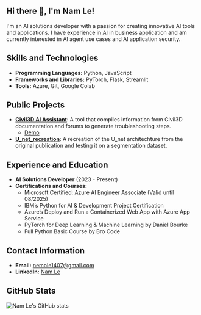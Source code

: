 ## Hi there 👋, I'm Nam Le!
I'm an AI solutions developer with a passion for creating innovative AI tools and applications. I have experience in AI in business application and am currently interested in AI agent use cases and AI application security.

## Skills and Technologies
- **Programming Languages:** Python, JavaScript
- **Frameworks and Libraries:** PyTorch, Flask, Streamlit
- **Tools:** Azure, Git, Google Colab

## Public Projects
- **[Civil3D AI Assistant](https://github.com/Namle-git/Civil_3D_AI_Assistant)**: A tool that compiles information from Civil3D documentation and forums to generate troubleshooting steps.
  - [Demo](https://civil3daiassitant.azurewebsites.net)
- **[U_net_recreation](https://github.com/Namle-git/U_net_recreation)**: A recreation of the U_net architechture from the original publication and testing it on a segmentation dataset.

## Experience and Education
- **AI Solutions Developer** (2023 - Present)
- **Certifications and Courses:**
  - Microsoft Certified: Azure AI Engineer Associate (Valid until 08/2025)
  - IBM’s Python for AI & Development Project Certification
  - Azure’s Deploy and Run a Containerized Web App with Azure App Service
  - PyTorch for Deep Learning & Machine Learning by Daniel Bourke
  - Full Python Basic Course by Bro Code


## Contact Information
- **Email:** [nemole1407@gmail.com](mailto:nemole1407@gmail.com)
- **LinkedIn:** [Nam Le](https://www.linkedin.com/in/nam-le-a826b0226/)

## GitHub Stats
![Nam Le's GitHub stats](https://github-readme-stats.vercel.app/api?username=Namle-git&show_icons=true&theme=radical)
